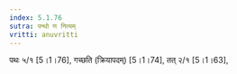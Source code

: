 ```yaml
---
index: 5.1.76
sutra: पन्थो ण नित्यम्
vritti: anuvritti
---
```


पथः ५/१ [5।1।76],  गच्छति  (क्रियापदम्) [5।1।74],  तत् २/१  [5।1।63], 